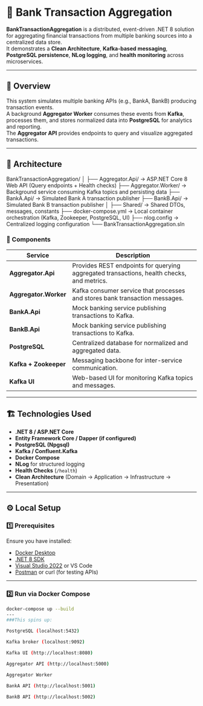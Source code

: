 # 🏦 Bank Transaction Aggregation

**BankTransactionAggregation** is a distributed, event-driven .NET 8 solution for aggregating financial transactions from multiple banking sources into a centralized data store.  
It demonstrates a **Clean Architecture**, **Kafka-based messaging**, **PostgreSQL persistence**, **NLog logging**, and **health monitoring** across microservices.

---

## 🚀 Overview

This system simulates multiple banking APIs (e.g., BankA, BankB) producing transaction events.  
A background **Aggregator Worker** consumes these events from **Kafka**, processes them, and stores normalized data into **PostgreSQL** for analytics and reporting.  
The **Aggregator API** provides endpoints to query and visualize aggregated transactions.

---

## 🧱 Architecture

BankTransactionAggregation/
│
├── Aggregator.Api/ → ASP.NET Core 8 Web API (Query endpoints + Health checks)
├── Aggregator.Worker/ → Background service consuming Kafka topics and persisting data
├── BankA.Api/ → Simulated Bank A transaction publisher
├── BankB.Api/ → Simulated Bank B transaction publisher
│
├── Shared/ → Shared DTOs, messages, constants
├── docker-compose.yml → Local container orchestration (Kafka, Zookeeper, PostgreSQL, UI)
├── nlog.config → Centralized logging configuration
└── BankTransactionAggregation.sln


### 🧩 Components
| Service | Description |
|----------|-------------|
| **Aggregator.Api** | Provides REST endpoints for querying aggregated transactions, health checks, and metrics. |
| **Aggregator.Worker** | Kafka consumer service that processes and stores bank transaction messages. |
| **BankA.Api** | Mock banking service publishing transactions to Kafka. |
| **BankB.Api** | Mock banking service publishing transactions to Kafka. |
| **PostgreSQL** | Centralized database for normalized and aggregated data. |
| **Kafka + Zookeeper** | Messaging backbone for inter-service communication. |
| **Kafka UI** | Web-based UI for monitoring Kafka topics and messages. |

---

## 🏗️ Technologies Used

- **.NET 8 / ASP.NET Core**
- **Entity Framework Core / Dapper (if configured)**
- **PostgreSQL (Npgsql)**
- **Kafka / Confluent.Kafka**
- **Docker Compose**
- **NLog** for structured logging
- **Health Checks** (`/health`)
- **Clean Architecture** (Domain → Application → Infrastructure → Presentation)

---

## ⚙️ Local Setup

### 1️⃣ Prerequisites

Ensure you have installed:

- [Docker Desktop](https://www.docker.com/)
- [.NET 8 SDK](https://dotnet.microsoft.com/en-us/download/dotnet/8.0)
- [Visual Studio 2022](https://visualstudio.microsoft.com/vs/) or VS Code
- [Postman](https://www.postman.com/) or curl (for testing APIs)

---

### 2️⃣ Run via Docker Compose

```bash
docker-compose up --build
---
###This spins up:

PostgreSQL (localhost:5432)

Kafka broker (localhost:9092)

Kafka UI (http://localhost:8080)

Aggregator API (http://localhost:5000)

Aggregator Worker

BankA API (http://localhost:5001)

BankB API (http://localhost:5002)